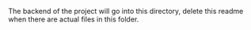 The backend of the project will go into this directory, delete this readme when there are actual files in this folder.